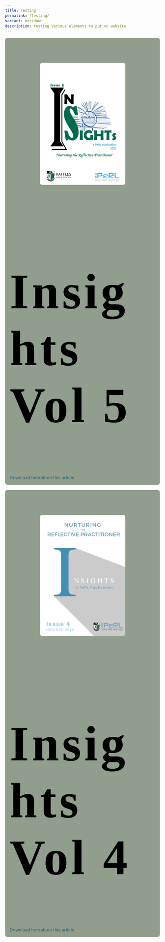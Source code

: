```yaml
---
title: Testing
permalink: /testing/
variant: markdown
description: testing various elements to put on website
---
```

<style>
.articles {
  /* Add any styles for the articles section here */
}

    .article-wrapper {
      padding: 5px; /* Add padding to the article wrapper to create space around the image */
      position: relative;
      border-radius: 8px;
      box-shadow: none;
      background: #919d8d;
      overflow: hidden;
      transition: all 0.4s ease-in-out;
}

article h2 {
  margin: 5 5 5px 5;
  font-family: "Bebas Neue", cursive;
  font-size: 10rem;
  letter-spacing: 0.06em;
  color: #000000 !important;
  transition: color 0.3s ease-out;
}

figure {
  margin: 0;
  padding: 0;
  aspect-ratio: 1 / 1;
  overflow: hidden;
}

    article img {
      max-width: 75%;
      display: block;
      margin: 10px auto; /* Add margin to the top and bottom, and center the image horizontally */
      transform-origin: center;
      transform: scale(0.75);
      transition: transform 0.4s ease-in-out;
      border-radius: 10px; /* Apply rounded corners to the image */
    }

.article-body {
  padding: 10px;
}

article a {
  display: inline-flex;
  align-items: center;
  text-decoration: none;
  color: #28666e;
}


  /* Add any additional styles for the article elements here */
</style>

<section class="articles">
  <article>
    <div class="article-wrapper">
      <figure>
       <img alt="Insights vol 5 cover" src="/images/Insights/2021%20insight.png">
      </figure>
      <div class="article-body">
        <h2>Insights Vol 5</h2>
        <p></p>
        <a class="Download here" href="https://drive.google.com/file/d/1ivlKWVmazCvtgZCwACk0EyPLniwmLNgB/view?usp=drive_link&quot;">Download here <span class="sr-only">about this article</span></a>
      </div>
    </div>
  </article>
	</section>
	
<br>
  <article>
    <div class="article-wrapper">
      <figure>
       <img alt="Insights vol 4 cover" src="/images/Insights/2018%20insights.png">
      </figure>
      <div class="article-body">
        <h2>Insights Vol 4</h2>
        <p></p>
        <a class="Download here" href="https://drive.google.com/file/d/101qrDXyn3CHHAdoLlbqTCY8VZkS0rlFh/view?usp=drive_link">Download here <span class="sr-only">about this article</span></a>
      </div>
    </div>
  </article>